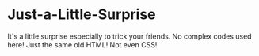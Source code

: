 # Just-a-Little-Surprise
It's a little surprise especially to trick your friends. No complex codes used here! Just the same old HTML! Not even CSS!
